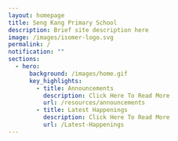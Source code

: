 ```yaml
---
layout: homepage
title: Seng Kang Primary School
description: Brief site description here
image: /images/isomer-logo.svg
permalink: /
notification: ""
sections:
  - hero:
      background: /images/home.gif
      key_highlights:
        - title: Announcements
          description: Click Here To Read More
          url: /resources/announcements
        - title: Latest Happenings
          description: Click Here To Read More
          url: /Latest-Happenings
---
```

